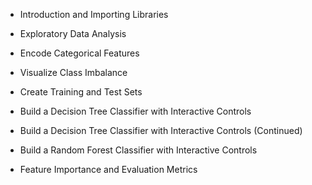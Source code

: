 - Introduction and Importing Libraries

- Exploratory Data Analysis

- Encode Categorical Features

- Visualize Class Imbalance

- Create Training and Test Sets

- Build a Decision Tree Classifier with Interactive Controls

- Build a Decision Tree Classifier with Interactive Controls (Continued)

- Build a Random Forest Classifier with Interactive Controls

- Feature Importance and Evaluation Metrics
